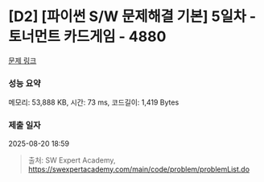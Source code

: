 # [D2] [파이썬 S/W 문제해결 기본] 5일차 - 토너먼트 카드게임 - 4880 

[문제 링크](https://swexpertacademy.com/main/code/problem/problemDetail.do?contestProbId=AWTQgnH6Qq4DFAVT) 

### 성능 요약

메모리: 53,888 KB, 시간: 73 ms, 코드길이: 1,419 Bytes

### 제출 일자

2025-08-20 18:59



> 출처: SW Expert Academy, https://swexpertacademy.com/main/code/problem/problemList.do